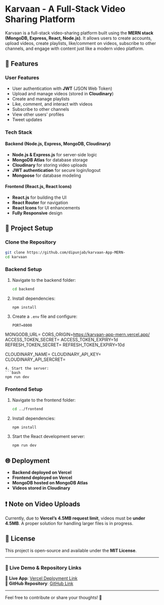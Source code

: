 # Karvaan - A Full-Stack Video Sharing Platform

Karvaan is a full-stack video-sharing platform built using the **MERN stack (MongoDB, Express, React, Node.js)**. It allows users to create accounts, upload videos, create playlists, like/comment on videos, subscribe to other channels, and engage with content just like a modern video platform.

## 🚀 Features

### **User Features**
- User authentication with **JWT** (JSON Web Token)
- Upload and manage videos (stored in **Cloudinary**)
- Create and manage playlists
- Like, comment, and interact with videos
- Subscribe to other channels
- View other users' profiles
- Tweet updates

### **Tech Stack**
#### **Backend** (Node.js, Express, MongoDB, Cloudinary)
- **Node.js & Express.js** for server-side logic
- **MongoDB Atlas** for database storage
- **Cloudinary** for storing video uploads
- **JWT authentication** for secure login/logout
- **Mongoose** for database modeling

#### **Frontend** (React.js, React Icons)
- **React.js** for building the UI
- **React Router** for navigation
- **React Icons** for UI enhancements
- **Fully Responsive** design

## 📂 Project Setup

### **Clone the Repository**
```bash
git clone https://github.com/dipunjab/karvaan-App-MERN-
cd karvaan
```

### **Backend Setup**
1. Navigate to the backend folder:
   ```bash
   cd backend
   ```
2. Install dependencies:
   ```bash
   npm install
   ```
3. Create a `.env` file and configure:
   ```env
   PORT=8000
MONGODB_URL=
CORS_ORIGIN=https://karvaan-app-mern.vercel.app/
ACCESS_TOKEN_SECRET=
ACCESS_TOKEN_EXPIRY=1d
REFRESH_TOKEN_SECRET=
REFRESH_TOKEN_EXPIRY=10d

CLOUDINARY_NAME=
CLOUDINARY_API_KEY=
CLOUDINARY_API_SERCRET=
   ```
4. Start the server:
   ```bash
   npm run dev
   ```

### **Frontend Setup**
1. Navigate to the frontend folder:
   ```bash
   cd ../frontend
   ```
2. Install dependencies:
   ```bash
   npm install
   ```
3. Start the React development server:
   ```bash
   npm run dev
   ```

## 🌐 Deployment
- **Backend deployed on Vercel**
- **Frontend deployed on Vercel**
- **MongoDB hosted on MongoDB Atlas**
- **Videos stored in Cloudinary**

## ❗ Note on Video Uploads
Currently, due to **Vercel’s 4.5MB request limit**, videos must be **under 4.5MB**. A proper solution for handling larger files is in progress.

## 📜 License
This project is open-source and available under the **MIT License**.

---
### 🎥 Live Demo & Repository Links
📌 **Live App**: [Vercel Deployment Link](https://karvaan-app-mern.vercel.app/)  
📌 **GitHub Repository**: [GitHub Link](https://github.com/dipunjab/karvaan-App-MERN-)

---
Feel free to contribute or share your thoughts! 🚀


